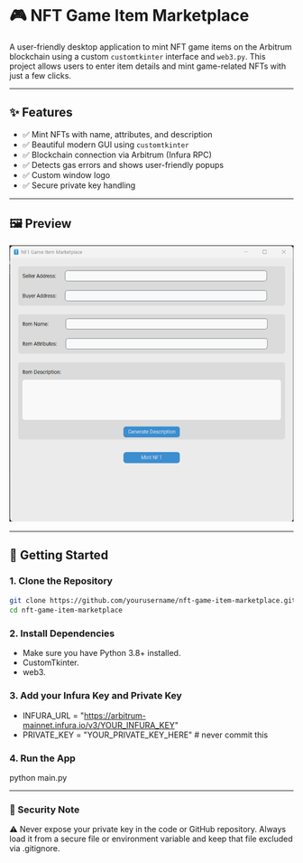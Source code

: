 # 🎮 NFT Game Item Marketplace

A user-friendly desktop application to mint NFT game items on the Arbitrum blockchain using a custom `customtkinter` interface and `web3.py`. This project allows users to enter item details and mint game-related NFTs with just a few clicks.

---

## ✨ Features

- ✅ Mint NFTs with name, attributes, and description
- ✅ Beautiful modern GUI using `customtkinter`
- ✅ Blockchain connection via Arbitrum (Infura RPC)
- ✅ Detects gas errors and shows user-friendly popups
- ✅ Custom window logo
- ✅ Secure private key handling

---

## 🖼️ Preview

![App Screenshot](preview.png)

---

## 🚀 Getting Started

### 1. Clone the Repository

```bash
git clone https://github.com/yourusername/nft-game-item-marketplace.git
cd nft-game-item-marketplace
```

### 2. Install Dependencies

- Make sure you have Python 3.8+ installed.
- CustomTkinter.
- web3.

### 3. Add your Infura Key and Private Key

- INFURA_URL = "https://arbitrum-mainnet.infura.io/v3/YOUR_INFURA_KEY"
- PRIVATE_KEY = "YOUR_PRIVATE_KEY_HERE"  # never commit this

### 4. Run the App

python main.py

---
### 🔐 Security Note

⚠️ Never expose your private key in the code or GitHub repository. Always load it from a secure file or environment variable and keep that file excluded via .gitignore.

